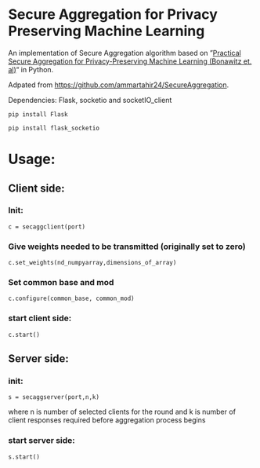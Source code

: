 # Secure Aggregation for Privacy Preserving Machine Learning

An implementation of Secure Aggregation algorithm based on ”[Practical Secure Aggregation for Privacy-Preserving Machine Learning
(Bonawitz et. al)](https://eprint.iacr.org/2017/281.pdf)“ in Python.

Adpated from https://github.com/ammartahir24/SecureAggregation.

Dependencies: Flask, socketio and socketIO_client

`pip install Flask`

`pip install flask_socketio`

# Usage:
## Client side:
### Init:

`c = secaggclient(port)`

### Give weights needed to be transmitted (originally set to zero)

`c.set_weights(nd_numpyarray,dimensions_of_array)`

### Set common base and mod

`c.configure(common_base, common_mod)`

### start client side:

`c.start()`

## Server side:
### init:

`s = secaggserver(port,n,k)`

where n is number of selected clients for the round and k is number of client responses required before aggregation process begins

### start server side:

`s.start()`
